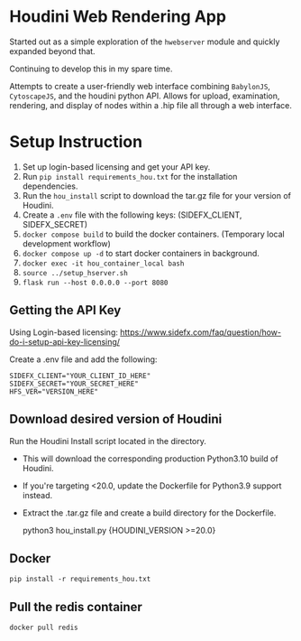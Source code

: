 # Houdini Web Rendering App
Started out as a simple exploration of the `hwebserver` module and quickly expanded beyond that.

Continuing to develop this in my spare time.

Attempts to create a user-friendly web interface combining `BabylonJS`, `CytoscapeJS`, and
the houdini python API. Allows for upload, examination, rendering, and display of nodes
within a .hip file all through a web interface.

# Setup Instruction

1. Set up login-based licensing and get your API key.
2. Run `pip install requirements_hou.txt` for the installation dependencies.
3. Run the `hou_install` script to download the tar.gz file for your version of Houdini.
4. Create a `.env` file with the following keys: (SIDEFX_CLIENT, SIDEFX_SECRET)
5. `docker compose build` to build the docker containers.
(Temporary local development workflow)
6. `docker compose up -d` to start docker containers in background.
7. `docker exec -it hou_container_local bash`
8. `source ../setup_hserver.sh`
9. `flask run --host 0.0.0.0 --port 8080`

## Getting the API Key

Using Login-based licensing:
https://www.sidefx.com/faq/question/how-do-i-setup-api-key-licensing/

Create a .env file and add the following:

    SIDEFX_CLIENT="YOUR_CLIENT_ID_HERE"
    SIDEFX_SECRET="YOUR_SECRET_HERE"
    HFS_VER="VERSION_HERE"

## Download desired version of Houdini

Run the Houdini Install script located in the directory.
- This will download the corresponding production Python3.10 build of Houdini.
- If you're targeting <20.0, update the Dockerfile for Python3.9 support instead.
- Extract the .tar.gz file and create a build directory for the Dockerfile.

    python3 hou_install.py {HOUDINI_VERSION >=20.0}

## Docker

    pip install -r requirements_hou.txt

## Pull the redis container
    
    docker pull redis